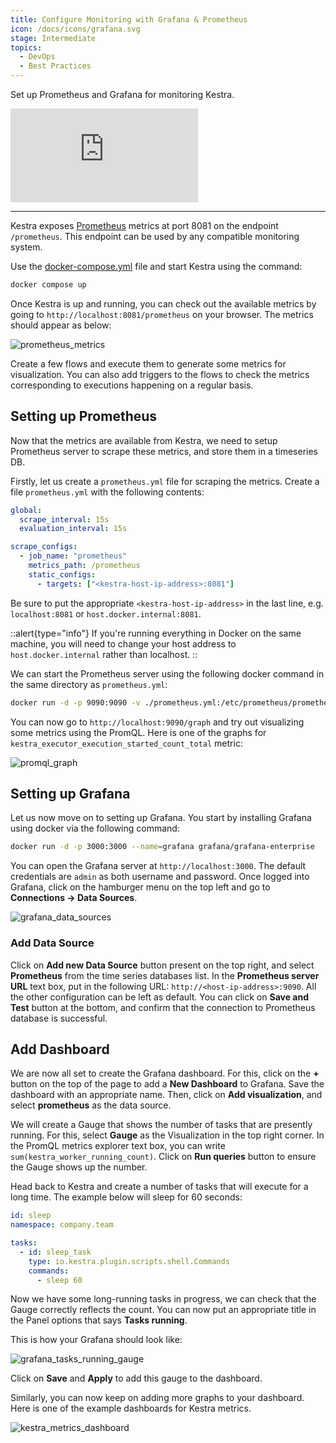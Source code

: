 ```yaml
---
title: Configure Monitoring with Grafana & Prometheus
icon: /docs/icons/grafana.svg
stage: Intermediate
topics:
  - DevOps
  - Best Practices
---
```


Set up Prometheus and Grafana for monitoring Kestra.

<div class="video-container">
  <iframe src="https://www.youtube.com/embed/4borr5sFTSg?si=q1z9mqLXI8arG0a5" title="YouTube video player" frameborder="0" allow="accelerometer; autoplay; clipboard-write; encrypted-media; gyroscope; picture-in-picture; web-share" referrerpolicy="strict-origin-when-cross-origin" allowfullscreen></iframe>
</div>

---

Kestra exposes [Prometheus](https://prometheus.io/) metrics at port 8081 on the endpoint `/prometheus`. This endpoint can be used by any compatible monitoring system.

Use the [docker-compose.yml](https://github.com/kestra-io/kestra/blob/develop/docker-compose.yml) file and start Kestra using the command: 

```sh
docker compose up
```

Once Kestra is up and running, you can check out the available metrics by going to `http://localhost:8081/prometheus` on your browser. The metrics should appear as below:

![prometheus_metrics](/docs/how-to-guides/setup-monitoring/prometheus_metrics.png)

Create a few flows and execute them to generate some metrics for visualization. You can also add triggers to the flows to check the metrics corresponding to executions happening on a regular basis.

## Setting up Prometheus

Now that the metrics are available from Kestra, we need to setup Prometheus server to scrape these metrics, and store them in a timeseries DB.

Firstly, let us create a `prometheus.yml` file for scraping the metrics. Create a file `prometheus.yml` with the following contents:

```yaml
global:
  scrape_interval: 15s
  evaluation_interval: 15s

scrape_configs:
  - job_name: "prometheus"
    metrics_path: /prometheus
    static_configs:
      - targets: ["<kestra-host-ip-address>:8081"]
```

Be sure to put the appropriate `<kestra-host-ip-address>` in the last line, e.g. `localhost:8081` or `host.docker.internal:8081`.

::alert{type="info"}
If you're running everything in Docker on the same machine, you will need to change your host address to `host.docker.internal` rather than localhost.
::

We can start the Prometheus server using the following docker command in the same directory as `prometheus.yml`:

```sh
docker run -d -p 9090:9090 -v ./prometheus.yml:/etc/prometheus/prometheus.yml prom/prometheus
```

You can now go to `http://localhost:9090/graph` and try out visualizing some metrics using the PromQL. Here is one of the graphs for `kestra_executor_execution_started_count_total` metric:

![promql_graph](/docs/how-to-guides/setup-monitoring/promql_graph.png)

## Setting up Grafana

Let us now move on to setting up Grafana. You start by installing Grafana using docker via the following command:

```sh
docker run -d -p 3000:3000 --name=grafana grafana/grafana-enterprise
```

You can open the Grafana server at `http://localhost:3000`. The default credentials are `admin` as both username and password. Once logged into Grafana, click on the hamburger menu on the top left and go to **Connections -> Data Sources**.

![grafana_data_sources](/docs/how-to-guides/setup-monitoring/grafana_data_sources.png)

### Add Data Source

Click on **Add new Data Source** button present on the top right, and select **Prometheus** from the time series databases list. In the **Prometheus server URL** text box, put in the following URL: `http://<host-ip-address>:9090`. All the other configuration can be left as default. You can click on **Save and Test** button at the bottom, and confirm that the connection to Prometheus database is successful.

## Add Dashboard

We are now all set to create the Grafana dashboard. For this, click on the **+** button on the top of the page to add a **New Dashboard** to Grafana. Save the dashboard with an appropriate name. Then, click on **Add visualization**, and select **prometheus** as the data source.

We will create a Gauge that shows the number of tasks that are presently running. For this, select **Gauge** as the Visualization in the top right corner. In the PromQL metrics explorer text box, you can write `sum(kestra_worker_running_count)`. Click on **Run queries** button to ensure the Gauge shows up the number. 

Head back to Kestra and create a number of tasks that will execute for a long time. The example below will sleep for 60 seconds:

```yaml
id: sleep
namespace: company.team

tasks:
  - id: sleep_task
    type: io.kestra.plugin.scripts.shell.Commands
    commands:
      - sleep 60
```

Now we have some long-running tasks in progress, we can check that the Gauge correctly reflects the count. You can now put an appropriate title in the Panel options that says **Tasks running**. 

This is how your Grafana should look like:

![grafana_tasks_running_gauge](/docs/how-to-guides/setup-monitoring/grafana_tasks_running_gauge.png)

Click on **Save** and **Apply** to add this gauge to the dashboard.

Similarly, you can now keep on adding more graphs to your dashboard. Here is one of the example dashboards for Kestra metrics.

![kestra_metrics_dashboard](/docs/how-to-guides/setup-monitoring/kestra_metrics_dashboard.png)
